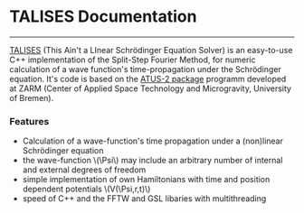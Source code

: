 # TALISES Documentation
-----------------
[TALISES](https://github.com/savowe/talises) (This Ain't a LInear Schrödinger Equation Solver) is an easy-to-use C++ implementation of the Split-Step Fourier Method, for numeric calculation of a wave function's time-propagation under the Schrödinger equation.
It's code is based on the [ATUS-2 package](https://github.com/GPNUM/atus2) programm developed at ZARM (Center of Applied Space Technology and Microgravity, University of Bremen).
### Features
- Calculation of a wave-function's time propagation under a (non)linear Schrödinger equation
- the wave-function \\(\Psi\\) may include an arbitrary number of internal and external degrees of freedom
- simple implementation of own Hamiltonians with time and position dependent potentials \\(V(\Psi,r,t)\\)
- speed of C++ and the FFTW and GSL libaries with multithreading